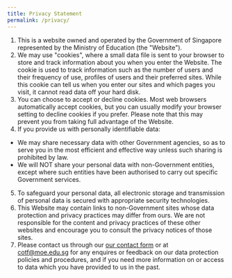 ```yaml
---
title: Privacy Statement
permalink: /privacy/
---
```

1. This is a website owned and operated by the Government of Singapore represented by the Ministry of Education (the "Website").
2. We may use "cookies", where a small data file is sent to your browser to store and track information about you when you enter the Website. The cookie is used to track information such as the number of users and their frequency of use, profiles of users and their preferred sites. While this cookie can tell us when you enter our sites and which pages you visit, it cannot read data off your hard disk.
3. You can choose to accept or decline cookies. Most web browsers automatically accept cookies, but you can usually modify your browser setting to decline cookies if you prefer. Please note that this may prevent you from taking full advantage of the Website.
4. If you provide us with personally identifiable data:
*  We may share necessary data with other Government agencies, so as to serve you in the most efficient and effective way unless such sharing is prohibited by law.
*  We will NOT share your personal data with non-Government entities, except where such entities have been authorised to carry out specific Government services.
5. To safeguard your personal data, all electronic storage and transmission of personal data is secured with appropriate security technologies.
6.  This Website may contain links to non-Government sites whose data protection and privacy practices may differ from ours. We are not responsible for the content and privacy practices of these other websites and encourage you to consult the privacy notices of those sites.
7.  Please contact us through our [our contact form](https://form.gov.sg/6361dd34be44fe00120b0535) or at [cotf@moe.edu.sg](mailto:cotf@moe.edu.sg) for any enquires or feedback on our data protection policies and procedures, and if you need more information on or access to data which you have provided to us in the past.
